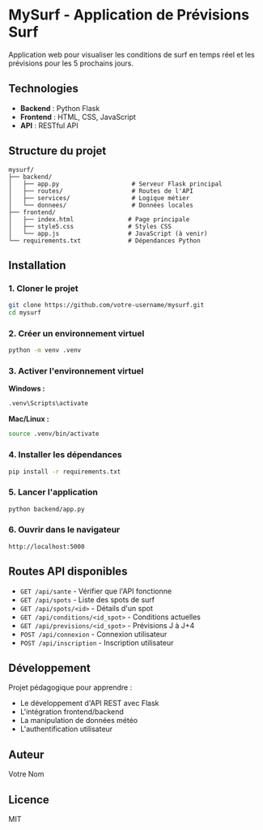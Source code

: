 # MySurf - Application de Prévisions Surf

Application web pour visualiser les conditions de surf en temps réel et les prévisions pour les 5 prochains jours.

## Technologies

- **Backend** : Python Flask
- **Frontend** : HTML, CSS, JavaScript
- **API** : RESTful API

## Structure du projet
```
mysurf/
├── backend/
│   ├── app.py                    # Serveur Flask principal
│   ├── routes/                   # Routes de l'API
│   ├── services/                 # Logique métier
│   └── donnees/                  # Données locales
├── frontend/
│   ├── index.html               # Page principale
│   ├── style5.css               # Styles CSS
│   └── app.js                   # JavaScript (à venir)
└── requirements.txt             # Dépendances Python
```

## Installation

### 1. Cloner le projet
```bash
git clone https://github.com/votre-username/mysurf.git
cd mysurf
```

### 2. Créer un environnement virtuel
```bash
python -m venv .venv
```

### 3. Activer l'environnement virtuel

**Windows :**
```bash
.venv\Scripts\activate
```

**Mac/Linux :**
```bash
source .venv/bin/activate
```

### 4. Installer les dépendances
```bash
pip install -r requirements.txt
```

### 5. Lancer l'application
```bash
python backend/app.py
```

### 6. Ouvrir dans le navigateur
```
http://localhost:5000
```

## Routes API disponibles

- `GET /api/sante` - Vérifier que l'API fonctionne
- `GET /api/spots` - Liste des spots de surf
- `GET /api/spots/<id>` - Détails d'un spot
- `GET /api/conditions/<id_spot>` - Conditions actuelles
- `GET /api/previsions/<id_spot>` - Prévisions J à J+4
- `POST /api/connexion` - Connexion utilisateur
- `POST /api/inscription` - Inscription utilisateur

## Développement

Projet pédagogique pour apprendre :
- Le développement d'API REST avec Flask
- L'intégration frontend/backend
- La manipulation de données météo
- L'authentification utilisateur

## Auteur

Votre Nom

## Licence

MIT